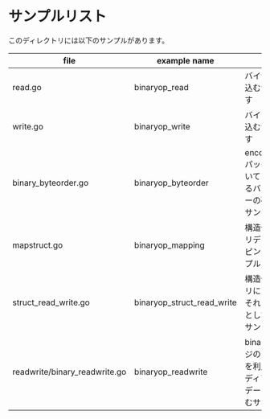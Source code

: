 # サンプルリスト

このディレクトリには以下のサンプルがあります。

| file                           | example name                  | note                                                  |
|--------------------------------|-------------------------------|-------------------------------------------------------|
| read.go                        | binaryop\_read                | バイナリを読み込むサンプルです                                       |
| write.go                       | binaryop\_write               | バイナリを書き込むサンプルです                                       |
| binary\_byteorder.go           | binaryop\_byteorder           | encoding/binary パッケージを用いて Go におけるバイトオーダーの確認をするサンプルです. |
| mapstruct.go                   | binaryop\_mapping             | 構造体にバイナリデータをマッピングするサンプルです                             |
| struct\_read\_write.go         | binaryop\_struct\_read\_write | 構造体をバイナリにパックし、それをバイナリとして書き出すサンプルです                    |
| readwrite/binary\_readwrite.go | binaryop\_readwrite           | binary パッケージの Read/Write を利用してエンディアン指定でデータを読み込むサンプルです |